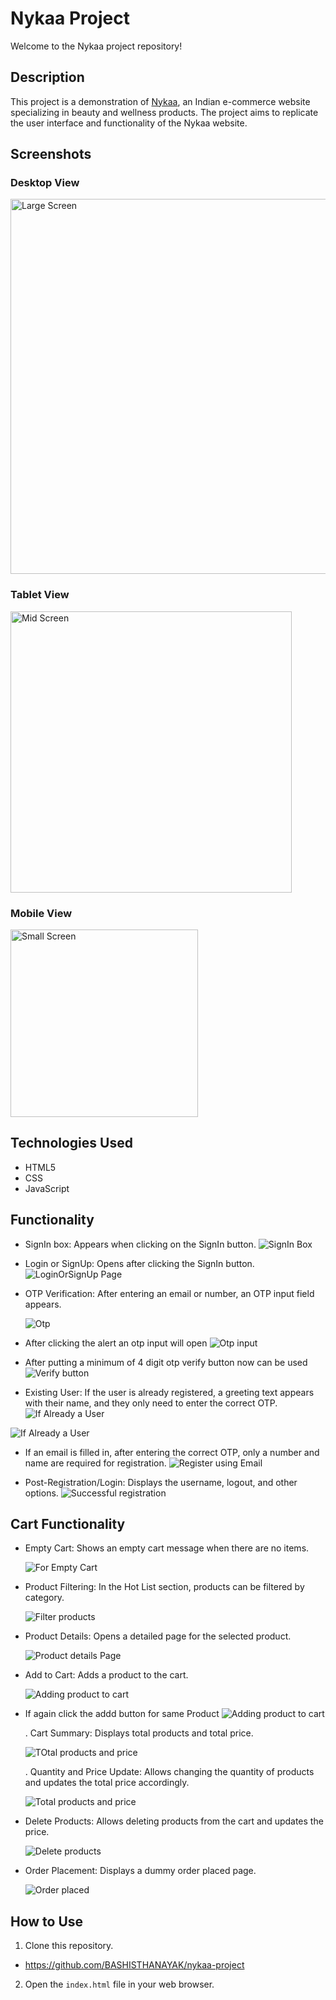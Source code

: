 # Nykaa Project

Welcome to the Nykaa project repository!

## Description

This project is a demonstration of [Nykaa](https://www.nykaa.com/), an Indian e-commerce website specializing in beauty and wellness products. The project aims to replicate the user interface and functionality of the Nykaa website.

## Screenshots

### Desktop View

<img src="./images/Entire%20home%20page%20for%20big%20screen.png" alt="Large Screen" width="600"/>

### Tablet View

<img src="./images/Entire%20home%20page%20for%20mid%20screen.png" alt="Mid Screen" width="450"/>

### Mobile View

<img src="./images/Entire%20home%20page%20for%20small%20screen.png" alt="Small Screen" width="300"/>

## Technologies Used

- HTML5
- CSS
- JavaScript

## Functionality

- SignIn box: Appears when clicking on the SignIn button.
  ![SignIn Box](./images/SignIn%20Box%20will%20appear%20when%20we%20click%20signIn%20button.png)

- Login or SignUp: Opens after clicking the SignIn button.
  ![LoginOrSignUp Page](./images/when%20we%20click%20onSignIn%20button.png)

- OTP Verification: After entering an email or number, an OTP input field appears.

  ![Otp](./images/after%20putting%20emailsOrNumber%20an%20otp%20will%20appear.png)

- After clicking the alert an otp input will open
  ![Otp input](./images/After%20clicking%20the%20aleart%20on%20otp%20fill%20input%20will%20open.png)

- After putting a minimum of 4 digit otp verify button now can be used
  ![Verify button](./images/after%20putting%20a%20minimum%20of%204%20digit%20otp%20verify%20button%20will%20appear.png)

- Existing User: If the user is already registered, a greeting text appears with their name, and they only need to enter the correct OTP.
  ![If Already a User](./images/If%20the%20register%20user%20already%20a%20user%20then%20His%20name%20will%20appear%20.png)

![If Already a User](./images/Great%20if%20already%20a%20user.png)

- If an email is filled in, after entering the correct OTP, only a number and name are required for registration.
  ![Register using  Email](./images/If%20we%20fill%20Email%20then%20after%20putting%20right%20otp,only%20Number%20and%20Name%20will%20require%20for%20registration.png)

- Post-Registration/Login: Displays the username, logout, and other options.
  ![Successful registration ](./images/After%20successful%20registration%20or%20login%20we%20can%20see%20username%20and%20logout%20options.png)

## Cart Functionality

- Empty Cart: Shows an empty cart message when there are no items.

  ![For Empty Cart](./images/if%20we%20click%20the%20cart%20button%20and%20if%20%20cart%20is%20empty%20empty%20card%20will%20show.png)

- Product Filtering: In the Hot List section, products can be filtered by category.

  ![Filter products](./images/In%20Hot%20List%20section%20we%20can%20also%20filter%20products%20by%20given%20category.png)

- Product Details: Opens a detailed page for the selected product.

  ![Product details Page](./images/After%20we%20click%20on%20a%20product%20a%20detailsPage%20will%20open%20for%20that%20product.png)

- Add to Cart: Adds a product to the cart.

  ![Adding product to cart](./images/adding%20the%20product%20to%20cart.png)

- If again click the addd button for same Product
  ![Adding product to cart](./images/if%20we%20again%20add%20the%20same%20product%20it%20will%20given%20product%20already%20added.png)

  . Cart Summary: Displays total products and total price.

  ![TOtal products and price ](./images/In%20cart%20we%20can%20see%20Total%20products%20and%20price.png)

  . Quantity and Price Update: Allows changing the quantity of products and updates the total price accordingly.

  ![Total products and price ](./images/Can%20also%20change%20the%20quantity%20of%20the%20products.png)

- Delete Products: Allows deleting products from the cart and updates the price.

  ![Delete products  ](./images/Can%20also%20delete%20products.png)

- Order Placement: Displays a dummy order placed page.

  ![Order placed  ](./images/Dummy%20order%20placed%20page.png)

## How to Use

1. Clone this repository.

- https://github.com/BASHISTHANAYAK/nykaa-project

2. Open the `index.html` file in your web browser.
